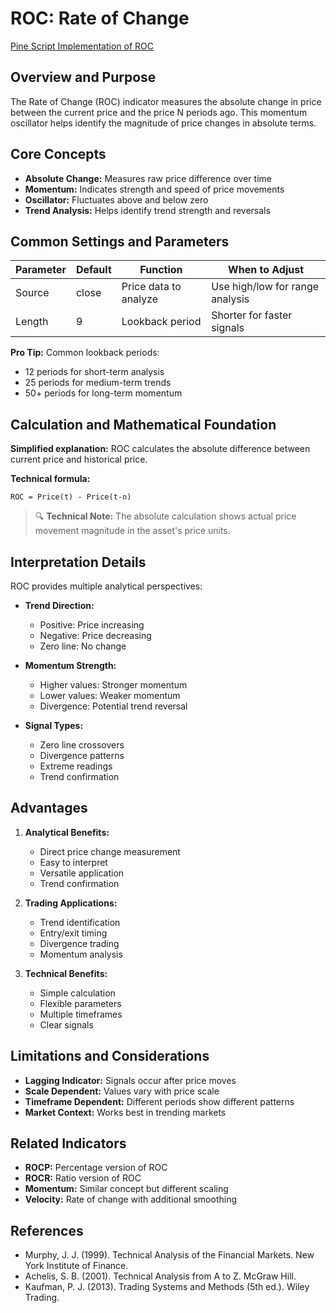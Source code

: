 # ROC: Rate of Change

[Pine Script Implementation of ROC](https://github.com/mihakralj/pinescript/blob/main/indicators/momentum/roc.pine)

## Overview and Purpose

The Rate of Change (ROC) indicator measures the absolute change in price between the current price and the price N periods ago. This momentum oscillator helps identify the magnitude of price changes in absolute terms.

## Core Concepts

* **Absolute Change:** Measures raw price difference over time
* **Momentum:** Indicates strength and speed of price movements
* **Oscillator:** Fluctuates above and below zero
* **Trend Analysis:** Helps identify trend strength and reversals

## Common Settings and Parameters

| Parameter | Default | Function | When to Adjust |
|-----------|---------|----------|---------------|
| Source | close | Price data to analyze | Use high/low for range analysis |
| Length | 9 | Lookback period | Shorter for faster signals |

**Pro Tip:** Common lookback periods:
- 12 periods for short-term analysis
- 25 periods for medium-term trends
- 50+ periods for long-term momentum

## Calculation and Mathematical Foundation

**Simplified explanation:**
ROC calculates the absolute difference between current price and historical price.

**Technical formula:**
```
ROC = Price(t) - Price(t-n)
```

> 🔍 **Technical Note:** The absolute calculation shows actual price movement magnitude in the asset's price units.

## Interpretation Details

ROC provides multiple analytical perspectives:

* **Trend Direction:**
  - Positive: Price increasing
  - Negative: Price decreasing
  - Zero line: No change

* **Momentum Strength:**
  - Higher values: Stronger momentum
  - Lower values: Weaker momentum
  - Divergence: Potential trend reversal

* **Signal Types:**
  - Zero line crossovers
  - Divergence patterns
  - Extreme readings
  - Trend confirmation

## Advantages

1. **Analytical Benefits:**
   - Direct price change measurement
   - Easy to interpret
   - Versatile application
   - Trend confirmation

2. **Trading Applications:**
   - Trend identification
   - Entry/exit timing
   - Divergence trading
   - Momentum analysis

3. **Technical Benefits:**
   - Simple calculation
   - Flexible parameters
   - Multiple timeframes
   - Clear signals

## Limitations and Considerations

* **Lagging Indicator:** Signals occur after price moves
* **Scale Dependent:** Values vary with price scale
* **Timeframe Dependent:** Different periods show different patterns
* **Market Context:** Works best in trending markets

## Related Indicators

* **ROCP:** Percentage version of ROC
* **ROCR:** Ratio version of ROC
* **Momentum:** Similar concept but different scaling
* **Velocity:** Rate of change with additional smoothing

## References

* Murphy, J. J. (1999). Technical Analysis of the Financial Markets. New York Institute of Finance.
* Achelis, S. B. (2001). Technical Analysis from A to Z. McGraw Hill.
* Kaufman, P. J. (2013). Trading Systems and Methods (5th ed.). Wiley Trading.
